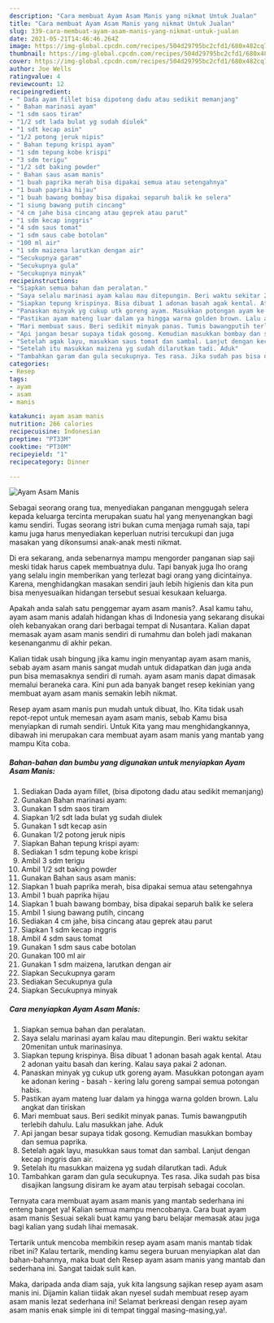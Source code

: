 ```yaml
---
description: "Cara membuat Ayam Asam Manis yang nikmat Untuk Jualan"
title: "Cara membuat Ayam Asam Manis yang nikmat Untuk Jualan"
slug: 339-cara-membuat-ayam-asam-manis-yang-nikmat-untuk-jualan
date: 2021-05-21T14:46:46.264Z
image: https://img-global.cpcdn.com/recipes/504d29795bc2cfd1/680x482cq70/ayam-asam-manis-foto-resep-utama.jpg
thumbnail: https://img-global.cpcdn.com/recipes/504d29795bc2cfd1/680x482cq70/ayam-asam-manis-foto-resep-utama.jpg
cover: https://img-global.cpcdn.com/recipes/504d29795bc2cfd1/680x482cq70/ayam-asam-manis-foto-resep-utama.jpg
author: Joe Wells
ratingvalue: 4
reviewcount: 12
recipeingredient:
- " Dada ayam fillet bisa dipotong dadu atau sedikit memanjang"
- " Bahan marinasi ayam"
- "1 sdm saos tiram"
- "1/2 sdt lada bulat yg sudah diulek"
- "1 sdt kecap asin"
- "1/2 potong jeruk nipis"
- " Bahan tepung krispi ayam"
- "1 sdm tepung kobe krispi"
- "3 sdm terigu"
- "1/2 sdt baking powder"
- " Bahan saus asam manis"
- "1 buah paprika merah bisa dipakai semua atau setengahnya"
- "1 buah paprika hijau"
- "1 buah bawang bombay bisa dipakai separuh balik ke selera"
- "1 siung bawang putih cincang"
- "4 cm jahe bisa cincang atau geprek atau parut"
- "1 sdm kecap inggris"
- "4 sdm saus tomat"
- "1 sdm saus cabe botolan"
- "100 ml air"
- "1 sdm maizena larutkan dengan air"
- "Secukupnya garam"
- "Secukupnya gula"
- "Secukupnya minyak"
recipeinstructions:
- "Siapkan semua bahan dan peralatan."
- "Saya selalu marinasi ayam kalau mau ditepungin. Beri waktu sekitar 20menitan untuk marinasinya."
- "Siapkan tepung krispinya. Bisa dibuat 1 adonan basah agak kental. Atau 2 adonan yaitu basah dan kering. Kalau saya pakai 2 adonan."
- "Panaskan minyak yg cukup utk goreng ayam. Masukkan potongan ayam ke adonan kering - basah - kering lalu goreng sampai semua potongan habis."
- "Pastikan ayam mateng luar dalam ya hingga warna golden brown. Lalu angkat dan tiriskan"
- "Mari membuat saus. Beri sedikit minyak panas. Tumis bawangputih terlebih dahulu. Lalu masukkan jahe. Aduk"
- "Api jangan besar supaya tidak gosong. Kemudian masukkan bombay dan semua paprika."
- "Setelah agak layu, masukkan saus tomat dan sambal. Lanjut dengan kecap inggris dan air."
- "Setelah itu masukkan maizena yg sudah dilarutkan tadi. Aduk"
- "Tambahkan garam dan gula secukupnya. Tes rasa. Jika sudah pas bisa disajikan langsung disiram ke ayam atau terpisah sebagai cocolan."
categories:
- Resep
tags:
- ayam
- asam
- manis

katakunci: ayam asam manis 
nutrition: 266 calories
recipecuisine: Indonesian
preptime: "PT33M"
cooktime: "PT30M"
recipeyield: "1"
recipecategory: Dinner

---
```



![Ayam Asam Manis](https://img-global.cpcdn.com/recipes/504d29795bc2cfd1/680x482cq70/ayam-asam-manis-foto-resep-utama.jpg)

Sebagai seorang orang tua, menyediakan panganan menggugah selera kepada keluarga tercinta merupakan suatu hal yang menyenangkan bagi kamu sendiri. Tugas seorang istri bukan cuma menjaga rumah saja, tapi kamu juga harus menyediakan keperluan nutrisi tercukupi dan juga masakan yang dikonsumsi anak-anak mesti nikmat.

Di era  sekarang, anda sebenarnya mampu mengorder panganan siap saji meski tidak harus capek membuatnya dulu. Tapi banyak juga lho orang yang selalu ingin memberikan yang terlezat bagi orang yang dicintainya. Karena, menghidangkan masakan sendiri jauh lebih higienis dan kita pun bisa menyesuaikan hidangan tersebut sesuai kesukaan keluarga. 



Apakah anda salah satu penggemar ayam asam manis?. Asal kamu tahu, ayam asam manis adalah hidangan khas di Indonesia yang sekarang disukai oleh kebanyakan orang dari berbagai tempat di Nusantara. Kalian dapat memasak ayam asam manis sendiri di rumahmu dan boleh jadi makanan kesenanganmu di akhir pekan.

Kalian tidak usah bingung jika kamu ingin menyantap ayam asam manis, sebab ayam asam manis sangat mudah untuk didapatkan dan juga anda pun bisa memasaknya sendiri di rumah. ayam asam manis dapat dimasak memalui beraneka cara. Kini pun ada banyak banget resep kekinian yang membuat ayam asam manis semakin lebih nikmat.

Resep ayam asam manis pun mudah untuk dibuat, lho. Kita tidak usah repot-repot untuk memesan ayam asam manis, sebab Kamu bisa menyiapkan di rumah sendiri. Untuk Kita yang mau menghidangkannya, dibawah ini merupakan cara membuat ayam asam manis yang mantab yang mampu Kita coba.

<!--inarticleads1-->

##### Bahan-bahan dan bumbu yang digunakan untuk menyiapkan Ayam Asam Manis:

1. Sediakan  Dada ayam fillet, (bisa dipotong dadu atau sedikit memanjang)
1. Gunakan  Bahan marinasi ayam:
1. Gunakan 1 sdm saos tiram
1. Siapkan 1/2 sdt lada bulat yg sudah diulek
1. Gunakan 1 sdt kecap asin
1. Gunakan 1/2 potong jeruk nipis
1. Siapkan  Bahan tepung krispi ayam:
1. Sediakan 1 sdm tepung kobe krispi
1. Ambil 3 sdm terigu
1. Ambil 1/2 sdt baking powder
1. Gunakan  Bahan saus asam manis:
1. Siapkan 1 buah paprika merah, bisa dipakai semua atau setengahnya
1. Ambil 1 buah paprika hijau
1. Siapkan 1 buah bawang bombay, bisa dipakai separuh balik ke selera
1. Ambil 1 siung bawang putih, cincang
1. Sediakan 4 cm jahe, bisa cincang atau geprek atau parut
1. Siapkan 1 sdm kecap inggris
1. Ambil 4 sdm saus tomat
1. Gunakan 1 sdm saus cabe botolan
1. Gunakan 100 ml air
1. Gunakan 1 sdm maizena, larutkan dengan air
1. Siapkan Secukupnya garam
1. Sediakan Secukupnya gula
1. Siapkan Secukupnya minyak




<!--inarticleads2-->

##### Cara menyiapkan Ayam Asam Manis:

1. Siapkan semua bahan dan peralatan.
1. Saya selalu marinasi ayam kalau mau ditepungin. Beri waktu sekitar 20menitan untuk marinasinya.
1. Siapkan tepung krispinya. Bisa dibuat 1 adonan basah agak kental. Atau 2 adonan yaitu basah dan kering. Kalau saya pakai 2 adonan.
1. Panaskan minyak yg cukup utk goreng ayam. Masukkan potongan ayam ke adonan kering - basah - kering lalu goreng sampai semua potongan habis.
1. Pastikan ayam mateng luar dalam ya hingga warna golden brown. Lalu angkat dan tiriskan
1. Mari membuat saus. Beri sedikit minyak panas. Tumis bawangputih terlebih dahulu. Lalu masukkan jahe. Aduk
1. Api jangan besar supaya tidak gosong. Kemudian masukkan bombay dan semua paprika.
1. Setelah agak layu, masukkan saus tomat dan sambal. Lanjut dengan kecap inggris dan air.
1. Setelah itu masukkan maizena yg sudah dilarutkan tadi. Aduk
1. Tambahkan garam dan gula secukupnya. Tes rasa. Jika sudah pas bisa disajikan langsung disiram ke ayam atau terpisah sebagai cocolan.




Ternyata cara membuat ayam asam manis yang mantab sederhana ini enteng banget ya! Kalian semua mampu mencobanya. Cara buat ayam asam manis Sesuai sekali buat kamu yang baru belajar memasak atau juga bagi kalian yang sudah lihai memasak.

Tertarik untuk mencoba membikin resep ayam asam manis mantab tidak ribet ini? Kalau tertarik, mending kamu segera buruan menyiapkan alat dan bahan-bahannya, maka buat deh Resep ayam asam manis yang mantab dan sederhana ini. Sangat taidak sulit kan. 

Maka, daripada anda diam saja, yuk kita langsung sajikan resep ayam asam manis ini. Dijamin kalian tiidak akan nyesel sudah membuat resep ayam asam manis lezat sederhana ini! Selamat berkreasi dengan resep ayam asam manis enak simple ini di tempat tinggal masing-masing,ya!.

